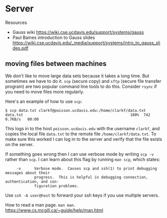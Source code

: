 # Server

Resources

- Gauss wiki https://wiki.cse.ucdavis.edu/support/systems/gauss
- Paul Baines introduction to Gauss slides https://wiki.cse.ucdavis.edu/_media/support/systems/intro_to_gauss_slides.pdf

## moving files between machines

We don't like to move large data sets because it takes a long time.
But sometimes we have to do it.
`scp` (secure copy) and `sftp` (secure file transfer program) are two popular command line tools to do this.
Consider `rsync` if you need to move files more regularly.

Here's an example of how to use `scp`:

```
$ scp data.txt clarkf@poisson.ucdavis.edu:/home/clarkf/data.txt
data.txt                                                100%  742     0.7KB/s   00:00
```

This logs in to the host `poisson.ucdavis.edu` with the username `clarkf`, and copies the local file `data.txt` to the remote file `/home/clarkf/data.txt`.
To make sure this worked I can log in to the server and verify that the file exists on the server.

If something goes wrong then I can use verbose mode by writing `scp -v` rather than `scp`.
I can learn about this flag by running `man scp`, which states:

```
     -v      Verbose mode.  Causes scp and ssh(1) to print debugging messages about their
             progress.  This is helpful in debugging connection, authentication, and con‐
             figuration problems.
```

Use `ssh -A user@host` to forward your ssh keys if you use multiple servers.

How to read a man page. `man man`. https://www.cs.mcgill.ca/~guide/help/man.html
